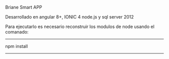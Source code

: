 Briane Smart APP

Desarrollado en angular 8+, IONIC 4 node.js y sql server 2012

Para ejecutarlo es necesario reconstruir los modulos de node usando el comanado:

***********
npm install
***********